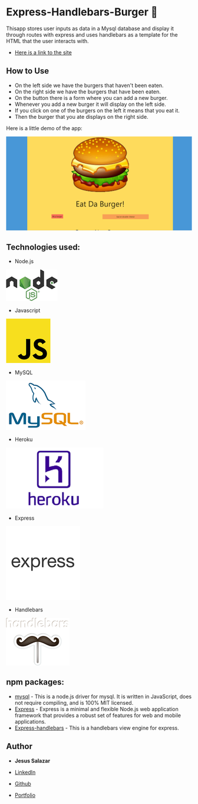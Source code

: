 # Express-Handlebars-Burger 🍔

Thisapp stores user inputs as data in a Mysql database and display it through routes with express and uses handlebars as a template for the HTML that the user interacts with.

* [Here is a link to the site](https://burger-app-jrss.herokuapp.com/)<br>

## How to Use

* On the left side we have the burgers that haven't been eaten.
* On the right side we have the burgers that have been eaten.
* On the button there is a form where you can add a new burger.
* Whenever you add a new burger it will display on the left side.
* If you click on one of the burgers on the left it means that you eat it.
* Then the burger that you ate displays on the right side.

Here is a little demo of the app:

![](burger.gif)

## Technologies used:

* Node.js <br>

![Node Logo](node.png) <br>

* Javascript <br>

![Javascript Logo](javascript.png) <br>

* MySQL <br>

![MySQL Logo](mysql.png) <br>

* Heroku <br>

![Heroku Logo](heroku-logo.png) <br>

* Express <br>

![Express Logo](express.png) <br>

* Handlebars <br>

![Handlebars](handlebars_logo.png) <br>

## npm packages: 
* [mysql](https://www.npmjs.com/package/mysql) - This is a node.js driver for mysql. It is written in JavaScript, does not require compiling, and is 100% MIT licensed.
* [Express](https://www.npmjs.com/package/express) - Express is a minimal and flexible Node.js web application framework that provides a robust set of features for web and mobile applications.
* [Express-handlebars](https://www.npmjs.com/package/express-handlebars) - This is a handlebars view engine for express.

## Author
* **Jesus Salazar** 

* [LinkedIn](https://www.linkedin.com/in/jesus-salazar-484837173/)
* [Github](https://github.com/jslzr27)
* [Portfolio](https://jslzr27.github.io/Responsive-Portfolio/)